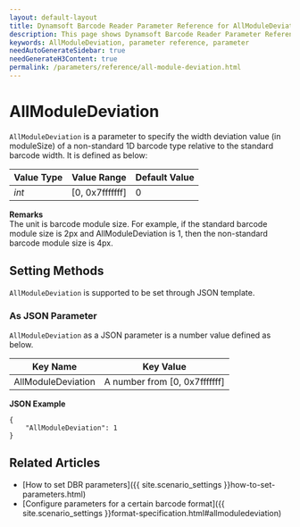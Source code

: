 ```yaml
---
layout: default-layout
title: Dynamsoft Barcode Reader Parameter Reference for AllModuleDeviation
description: This page shows Dynamsoft Barcode Reader Parameter Reference for AllModuleDeviation.
keywords: AllModuleDeviation, parameter reference, parameter
needAutoGenerateSidebar: true
needGenerateH3Content: true
permalink: /parameters/reference/all-module-deviation.html
---
```


# AllModuleDeviation 

`AllModuleDeviation` is a parameter to specify the width deviation value (in moduleSize) of a non-standard 1D barcode type relative to the standard barcode width. It is defined as below:

| Value Type | Value Range | Default Value |
| ---------- | ----------- | ------------- |
| *int* | [0, 0x7fffffff] | 0 |


**Remarks**  
The unit is barcode module size. For example, if the standard barcode module size is 2px and AllModuleDeviation is 1, then the non-standard barcode module size is 4px.


    
## Setting Methods
`AllModuleDeviation` is supported to be set through JSON template.

### As JSON Parameter
`AllModuleDeviation` as a JSON parameter is a number value defined as below.   

| Key Name | Key Value |
| -------- | --------- |
| AllModuleDeviation | A number from [0, 0x7fffffff] |


**JSON Example**   
```
{
    "AllModuleDeviation": 1
}
```


<!--
## Impacts on Performance
### Speed
`AllModuleDeviation` has no influence on the Speed.

### Read Rate
Setting `AllModuleDeviation` to an appropriate value when detecting non-standard barcodes may improve the Read Rate. 

### Accuracy
Setting `AllModuleDeviation` to an appropriate value when detecting non-standard barcodes may improve the Accuracy.

-->
## Related Articles
- [How to set DBR parameters]({{ site.scenario_settings }}how-to-set-parameters.html)
- [Configure parameters for a certain barcode format]({{ site.scenario_settings }}format-specification.html#allmoduledeviation)
